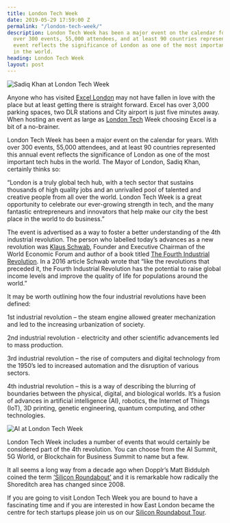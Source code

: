 ```yaml
---
title: London Tech Week
date: 2019-05-29 17:59:00 Z
permalink: "/london-tech-week/"
description: London Tech Week has been a major event on the calendar for years.  With
  over 300 events, 55,000 attendees, and at least 90 countries represented this annual
  event reflects the significance of London as one of the most important tech hubs
  in the world.
heading: London Tech Week
layout: post
---
```


![Sadiq Khan at London Tech Week](/uploads/london%20tech%20week%20sadiq%20khan.jpg)

Anyone who has visited [Excel London](https://www.excel.london/) may not have fallen in love with the place but at least getting there is straight forward.  Excel has over 3,000 parking spaces, two DLR stations and City airport is just five minutes away.  When hosting an event as large as [London Tech](https://londontechweek.com/) Week choosing Excel is a bit of a no-brainer. 

London Tech Week has been a major event on the calendar for years.  With over 300 events, 55,000 attendees, and at least 90 countries represented this annual event reflects the significance of London as one of the most important tech hubs in the world.  The Mayor of London, Sadiq Khan, certainly thinks so: 

“London is a truly global tech hub, with a tech sector that sustains thousands of high quality jobs and an unrivalled pool of talented and creative people from all over the world. London Tech Week is a great opportunity to celebrate our ever-growing strength in tech, and the many fantastic entrepreneurs and innovators that help make our city the best place in the world to do business.” 

The event is advertised as a way to foster a better understanding of the 4th industrial revolution.  The person who labelled today’s advances as a new revolution was [Klaus Schwab](https://en.wikipedia.org/wiki/Klaus_Schwab), Founder and Executive Chairman of the World Economic Forum and author of a book titled [The Fourth Industrial Revolution](https://luminariaz.files.wordpress.com/2017/11/the-fourth-industrial-revolution-2016-21.pdf).  In a 2016 article Schwab wrote that “like the revolutions that preceded it, the Fourth Industrial Revolution has the potential to raise global income levels and improve the quality of life for populations around the world.” 

It may be worth outlining how the four industrial revolutions have been defined: 

1st industrial revolution – the steam engine allowed greater mechanization and led to the increasing urbanization of society. 

2nd industrial revolution - electricity and other scientific advancements led to mass production. 

3rd industrial revolution – the rise of computers and digital technology from the 1950’s led to increased automation and the disruption of various sectors. 

4th industrial revolution – this is a way of describing the blurring of boundaries between the physical, digital, and biological worlds. It’s a fusion of advances in artificial intelligence (AI), robotics, the Internet of Things (IoT), 3D printing, genetic engineering, quantum computing, and other technologies. 

![AI at London Tech Week](/uploads/london%20tech%20week.jpg)

London Tech Week includes a number of events that would certainly be considered part of the 4th revolution.  You can choose from the AI Summit, 5G World, or Blockchain for Business Summit to name but a few. 

It all seems a long way from a decade ago when Dopplr’s Matt Biddulph coined the term [‘Silicon Roundabout’](https://www.wired.com/2009/10/londons-silicon-roundabout) and it is remarkable how radically the Shoreditch area has changed since 2008. 

If you are going to visit London Tech Week you are bound to have a fascinating time and if you are interested in how East London became the centre for tech startups please join us on our [Silicon Roundabout Tour](https://www.insider-london.co.uk/tours/silicon-roundabout-and-tech-city-tour/). 